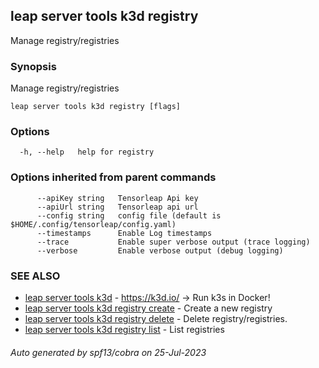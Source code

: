 ## leap server tools k3d registry

Manage registry/registries

### Synopsis

Manage registry/registries

```
leap server tools k3d registry [flags]
```

### Options

```
  -h, --help   help for registry
```

### Options inherited from parent commands

```
      --apiKey string   Tensorleap Api key
      --apiUrl string   Tensorleap api url
      --config string   config file (default is $HOME/.config/tensorleap/config.yaml)
      --timestamps      Enable Log timestamps
      --trace           Enable super verbose output (trace logging)
      --verbose         Enable verbose output (debug logging)
```

### SEE ALSO

* [leap server tools k3d](leap_server_tools_k3d.md)	 - https://k3d.io/ -> Run k3s in Docker!
* [leap server tools k3d registry create](leap_server_tools_k3d_registry_create.md)	 - Create a new registry
* [leap server tools k3d registry delete](leap_server_tools_k3d_registry_delete.md)	 - Delete registry/registries.
* [leap server tools k3d registry list](leap_server_tools_k3d_registry_list.md)	 - List registries

###### Auto generated by spf13/cobra on 25-Jul-2023
